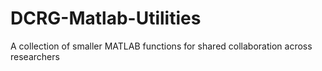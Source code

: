 # DCRG-Matlab-Utilities
A collection of smaller MATLAB functions for shared collaboration across researchers
